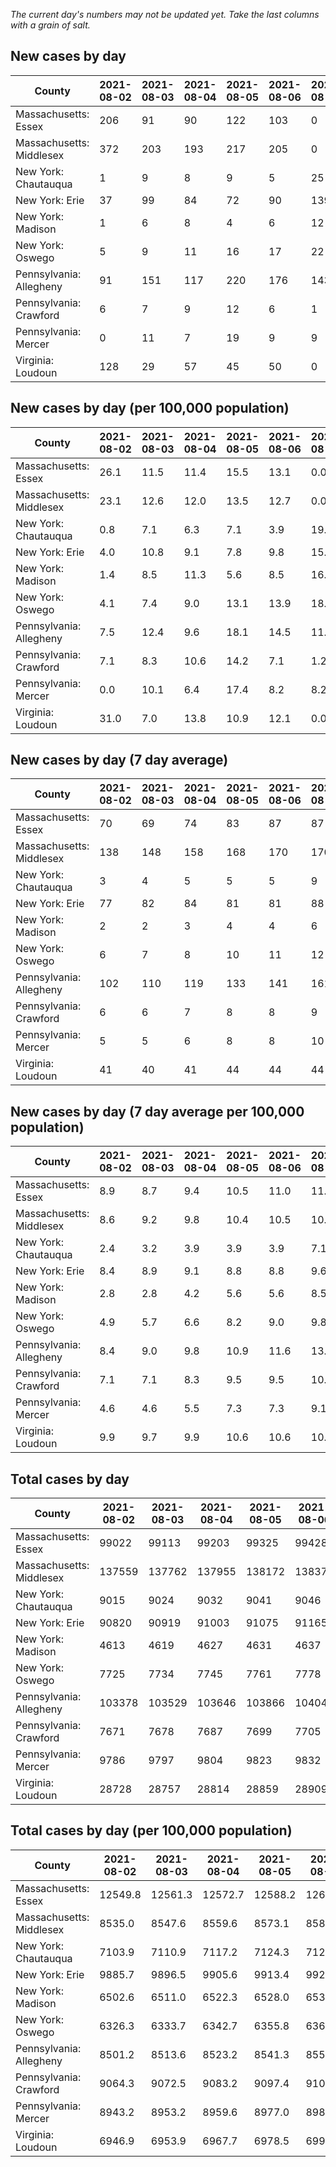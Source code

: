 _The current day's numbers may not be updated yet. Take the last columns with a grain of salt._
## New cases by day

| County | 2021-08-02 | 2021-08-03 | 2021-08-04 | 2021-08-05 | 2021-08-06 | 2021-08-07 | 2021-08-08 |
| --- | --- | --- | --- | --- | --- | --- | --- |
| Massachusetts: Essex | 206 | 91 | 90 | 122 | 103 | 0 | 0 |
| Massachusetts: Middlesex | 372 | 203 | 193 | 217 | 205 | 0 | 0 |
| New York: Chautauqua | 1 | 9 | 8 | 9 | 5 | 25 | 11 |
| New York: Erie | 37 | 99 | 84 | 72 | 90 | 139 | 105 |
| New York: Madison | 1 | 6 | 8 | 4 | 6 | 12 | 3 |
| New York: Oswego | 5 | 9 | 11 | 16 | 17 | 22 | 19 |
| Pennsylvania: Allegheny | 91 | 151 | 117 | 220 | 176 | 143 | 0 |
| Pennsylvania: Crawford | 6 | 7 | 9 | 12 | 6 | 1 | 0 |
| Pennsylvania: Mercer | 0 | 11 | 7 | 19 | 9 | 9 | 0 |
| Virginia: Loudoun | 128 | 29 | 57 | 45 | 50 | 0 | 0 |

## New cases by day (per 100,000 population)

| County | 2021-08-02 | 2021-08-03 | 2021-08-04 | 2021-08-05 | 2021-08-06 | 2021-08-07 | 2021-08-08 |
| --- | --- | --- | --- | --- | --- | --- | --- |
| Massachusetts: Essex | 26.1 | 11.5 | 11.4 | 15.5 | 13.1 | 0.0 | 0.0 |
| Massachusetts: Middlesex | 23.1 | 12.6 | 12.0 | 13.5 | 12.7 | 0.0 | 0.0 |
| New York: Chautauqua | 0.8 | 7.1 | 6.3 | 7.1 | 3.9 | 19.7 | 8.7 |
| New York: Erie | 4.0 | 10.8 | 9.1 | 7.8 | 9.8 | 15.1 | 11.4 |
| New York: Madison | 1.4 | 8.5 | 11.3 | 5.6 | 8.5 | 16.9 | 4.2 |
| New York: Oswego | 4.1 | 7.4 | 9.0 | 13.1 | 13.9 | 18.0 | 15.6 |
| Pennsylvania: Allegheny | 7.5 | 12.4 | 9.6 | 18.1 | 14.5 | 11.8 | 0.0 |
| Pennsylvania: Crawford | 7.1 | 8.3 | 10.6 | 14.2 | 7.1 | 1.2 | 0.0 |
| Pennsylvania: Mercer | 0.0 | 10.1 | 6.4 | 17.4 | 8.2 | 8.2 | 0.0 |
| Virginia: Loudoun | 31.0 | 7.0 | 13.8 | 10.9 | 12.1 | 0.0 | 0.0 |

## New cases by day (7 day average)

| County | 2021-08-02 | 2021-08-03 | 2021-08-04 | 2021-08-05 | 2021-08-06 | 2021-08-07 | 2021-08-08 |
| --- | --- | --- | --- | --- | --- | --- | --- |
| Massachusetts: Essex | 70 | 69 | 74 | 83 | 87 | 87 | 87 |
| Massachusetts: Middlesex | 138 | 148 | 158 | 168 | 170 | 170 | 170 |
| New York: Chautauqua | 3 | 4 | 5 | 5 | 5 | 9 | 10 |
| New York: Erie | 77 | 82 | 84 | 81 | 81 | 88 | 89 |
| New York: Madison | 2 | 2 | 3 | 4 | 4 | 6 | 6 |
| New York: Oswego | 6 | 7 | 8 | 10 | 11 | 12 | 14 |
| Pennsylvania: Allegheny | 102 | 110 | 119 | 133 | 141 | 161 | 128 |
| Pennsylvania: Crawford | 6 | 6 | 7 | 8 | 8 | 9 | 6 |
| Pennsylvania: Mercer | 5 | 5 | 6 | 8 | 8 | 10 | 8 |
| Virginia: Loudoun | 41 | 40 | 41 | 44 | 44 | 44 | 44 |

## New cases by day (7 day average per 100,000 population)

| County | 2021-08-02 | 2021-08-03 | 2021-08-04 | 2021-08-05 | 2021-08-06 | 2021-08-07 | 2021-08-08 |
| --- | --- | --- | --- | --- | --- | --- | --- |
| Massachusetts: Essex | 8.9 | 8.7 | 9.4 | 10.5 | 11.0 | 11.0 | 11.0 |
| Massachusetts: Middlesex | 8.6 | 9.2 | 9.8 | 10.4 | 10.5 | 10.5 | 10.5 |
| New York: Chautauqua | 2.4 | 3.2 | 3.9 | 3.9 | 3.9 | 7.1 | 7.9 |
| New York: Erie | 8.4 | 8.9 | 9.1 | 8.8 | 8.8 | 9.6 | 9.7 |
| New York: Madison | 2.8 | 2.8 | 4.2 | 5.6 | 5.6 | 8.5 | 8.5 |
| New York: Oswego | 4.9 | 5.7 | 6.6 | 8.2 | 9.0 | 9.8 | 11.5 |
| Pennsylvania: Allegheny | 8.4 | 9.0 | 9.8 | 10.9 | 11.6 | 13.2 | 10.5 |
| Pennsylvania: Crawford | 7.1 | 7.1 | 8.3 | 9.5 | 9.5 | 10.6 | 7.1 |
| Pennsylvania: Mercer | 4.6 | 4.6 | 5.5 | 7.3 | 7.3 | 9.1 | 7.3 |
| Virginia: Loudoun | 9.9 | 9.7 | 9.9 | 10.6 | 10.6 | 10.6 | 10.6 |

## Total cases by day

| County | 2021-08-02 | 2021-08-03 | 2021-08-04 | 2021-08-05 | 2021-08-06 | 2021-08-07 | 2021-08-08 |
| --- | --- | --- | --- | --- | --- | --- | --- |
| Massachusetts: Essex | 99022 | 99113 | 99203 | 99325 | 99428 | 99428 | 99428 |
| Massachusetts: Middlesex | 137559 | 137762 | 137955 | 138172 | 138377 | 138377 | 138377 |
| New York: Chautauqua | 9015 | 9024 | 9032 | 9041 | 9046 | 9071 | 9082 |
| New York: Erie | 90820 | 90919 | 91003 | 91075 | 91165 | 91304 | 91409 |
| New York: Madison | 4613 | 4619 | 4627 | 4631 | 4637 | 4649 | 4652 |
| New York: Oswego | 7725 | 7734 | 7745 | 7761 | 7778 | 7800 | 7819 |
| Pennsylvania: Allegheny | 103378 | 103529 | 103646 | 103866 | 104042 | 104185 | 104185 |
| Pennsylvania: Crawford | 7671 | 7678 | 7687 | 7699 | 7705 | 7706 | 7706 |
| Pennsylvania: Mercer | 9786 | 9797 | 9804 | 9823 | 9832 | 9841 | 9841 |
| Virginia: Loudoun | 28728 | 28757 | 28814 | 28859 | 28909 | 28909 | 28909 |

## Total cases by day (per 100,000 population)

| County | 2021-08-02 | 2021-08-03 | 2021-08-04 | 2021-08-05 | 2021-08-06 | 2021-08-07 | 2021-08-08 |
| --- | --- | --- | --- | --- | --- | --- | --- |
| Massachusetts: Essex | 12549.8 | 12561.3 | 12572.7 | 12588.2 | 12601.2 | 12601.2 | 12601.2 |
| Massachusetts: Middlesex | 8535.0 | 8547.6 | 8559.6 | 8573.1 | 8585.8 | 8585.8 | 8585.8 |
| New York: Chautauqua | 7103.9 | 7110.9 | 7117.2 | 7124.3 | 7128.3 | 7148.0 | 7156.6 |
| New York: Erie | 9885.7 | 9896.5 | 9905.6 | 9913.4 | 9923.2 | 9938.4 | 9949.8 |
| New York: Madison | 6502.6 | 6511.0 | 6522.3 | 6528.0 | 6536.4 | 6553.3 | 6557.6 |
| New York: Oswego | 6326.3 | 6333.7 | 6342.7 | 6355.8 | 6369.7 | 6387.7 | 6403.3 |
| Pennsylvania: Allegheny | 8501.2 | 8513.6 | 8523.2 | 8541.3 | 8555.8 | 8567.5 | 8567.5 |
| Pennsylvania: Crawford | 9064.3 | 9072.5 | 9083.2 | 9097.4 | 9104.4 | 9105.6 | 9105.6 |
| Pennsylvania: Mercer | 8943.2 | 8953.2 | 8959.6 | 8977.0 | 8985.2 | 8993.5 | 8993.5 |
| Virginia: Loudoun | 6946.9 | 6953.9 | 6967.7 | 6978.5 | 6990.6 | 6990.6 | 6990.6 |

